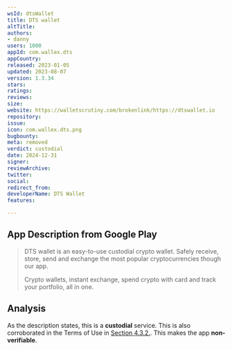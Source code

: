 ```yaml
---
wsId: dtsWallet
title: DTS wallet
altTitle: 
authors:
- danny
users: 1000
appId: com.wallex.dts
appCountry: 
released: 2023-01-05
updated: 2023-08-07
version: 1.3.34
stars: 
ratings: 
reviews: 
size: 
website: https://walletscrutiny.com/brokenlink/https://dtswallet.io
repository: 
issue: 
icon: com.wallex.dts.png
bugbounty: 
meta: removed
verdict: custodial
date: 2024-12-31
signer: 
reviewArchive: 
twitter: 
social: 
redirect_from: 
developerName: DTS Wallet
features: 

---
```


## App Description from Google Play

> DTS wallet is an easy-to-use custodial crypto wallet. Safely receive, store, send and exchange the most popular cryptocurrencies though our app.
>
> Crypto wallets, instant exchange, spend crypto with card and track your portfolio, all in one.

## Analysis 

As the description states, this is a **custodial** service. This is also corroborated in the Terms of Use in [Section 4.3.2.](https://dtswallet.io/dtswallet-terms.pdf). This makes the app **non-verifiable**.
